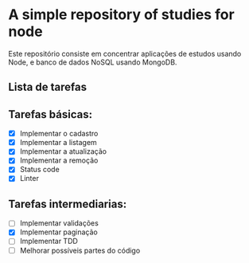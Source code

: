 # A simple repository of studies for node

Este repositório consiste em concentrar aplicações de estudos usando Node, e banco de dados NoSQL usando MongoDB.

## Lista de tarefas

## Tarefas básicas:

- [x] Implementar o cadastro
- [x] Implementar a listagem
- [x] Implementar a atualização
- [x] Implementar a remoção
- [x] Status code
- [x] Linter

## Tarefas intermediarias:

- [ ] Implementar validações
- [x] Implementar paginação
- [ ] Implementar TDD
- [ ] Melhorar possíveis partes do código
